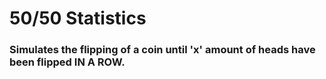 # 50/50 Statistics
### Simulates the flipping of a coin until 'x' amount of heads have been flipped IN A ROW.
